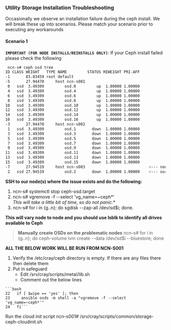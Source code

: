 
### Utility Storage Installation Troubleshooting

Occasionally we observe an installation failure during the ceph install. We will break these up into scenarios. Please match your scenario prior to executing any workarounds

#### Scenario 1

**`IMPORTANT (FOR NODE INSTALLS/REINSTALLS ONLY)`**: If your Ceph install failed please check the following

```bash
 ncn-s# ceph osd tree
ID CLASS WEIGHT   TYPE NAME         STATUS REWEIGHT PRI-AFF
-1       83.83459 root default
-5       27.94470     host ncn-s001
 0   ssd  3.49309         osd.0         up  1.00000 1.00000
 4   ssd  3.49309         osd.4         up  1.00000 1.00000
 6   ssd  3.49309         osd.6         up  1.00000 1.00000
 8   ssd  3.49309         osd.8         up  1.00000 1.00000
10   ssd  3.49309         osd.10        up  1.00000 1.00000
12   ssd  3.49309         osd.12        up  1.00000 1.00000
14   ssd  3.49309         osd.14        up  1.00000 1.00000
16   ssd  3.49309         osd.16        up  1.00000 1.00000
-3       27.94470     host ncn-s002
 1   ssd  3.49309         osd.1       down  1.00000 1.00000
 3   ssd  3.49309         osd.3       down  1.00000 1.00000
 5   ssd  3.49309         osd.5       down  1.00000 1.00000
 7   ssd  3.49309         osd.7       down  1.00000 1.00000
 9   ssd  3.49309         osd.9       down  1.00000 1.00000
11   ssd  3.49309         osd.11      down  1.00000 1.00000
13   ssd  3.49309         osd.13      down  1.00000 1.00000
15   ssd  3.49309         osd.15      down  1.00000 1.00000
-7       27.94519     host ncn-s003                            <--- node where our issue exists
 2   ssd 27.94519         osd.2       down  1.00000 1.00000    <--- our problematic VG.  

```

   **SSH to our node(s) where the issue exists and do the following:**
   
   1.  ncn-s# systemctl stop ceph-osd.target
   2.  ncn-s# vgremove -f --select 'vg_name=~ceph*'  
   *This will take a little bit of time, so do not panic.**
   3.  ncn-s# for i in {g..n}; do sgdisk --zap-all /dev/sd$i; done.
   
   **This will vary node to node and you should use lsblk to identify all drives available to Ceph** 

   >**Manually create OSDs on the problematic nodes**
   >ncn-s# for i in {g..n}; do ceph-volume lvm create --data /dev/sd$i  --bluestore; done
   
   **ALL THE BELOW WORK WILL BE RUN FROM NCN-S001**
   
   1. Verify the /etc/cray/ceph directory is empty. If there are any files there then delete them
   2. Put in safeguard
        - Edit /srv/cray/scripts/metal/lib.sh
       - Comment out the below lines
   
    ```bash
    22   if [ $wipe == 'yes' ]; then
    23     ansible osds -m shell -a "vgremove -f --select 'vg_name=~ceph*'"
    24   fi```
   
   Run the cloud init script
   ncn-s001# /srv/cray/scripts/common/storage-ceph-cloudinit.sh
